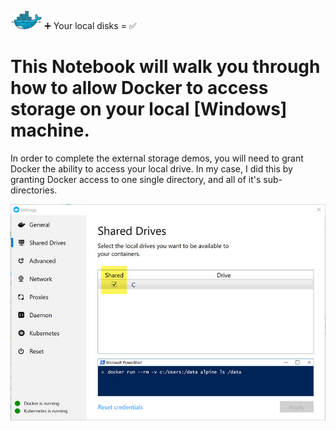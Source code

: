 <img src="https://github.com/GodStorm91/mobydock/blob/master/mobydock/static/docker-logo.png?raw=true" width="10%"> ➕
Your local disks = ✅
# This Notebook will walk you through how to allow Docker to access storage on your local [Windows] machine.

In order to complete the external storage demos, you will need to grant Docker the ability to access your local drive.  In my case, I did this by granting Docker access to one single directory, and all of it's sub-directories.

![Configure Docker Desktop to use local storage](ShareYourDrive_withDockerDesktop.jpg)
